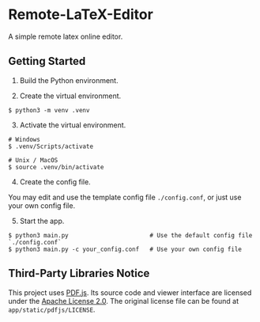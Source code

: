# Remote-LaTeX-Editor
A simple remote latex online editor.

## Getting Started

1. Build the Python environment.

2. Create the virtual environment.
```shell
$ python3 -m venv .venv
```

3. Activate the virtual environment.
```shell
# Windows
$ .venv/Scripts/activate

# Unix / MacOS
$ source .venv/bin/activate
```

4. Create the config file. 

You may edit and use the template config file `./config.conf`, 
or just use your own config file. 

5. Start the app.
```shell
$ python3 main.py                       # Use the default config file `./config.conf` 
$ python3 main.py -c your_config.conf   # Use your own config file
```

## Third-Party Libraries Notice

This project uses [PDF.js](https://github.com/mozilla/pdf.js). Its source code and viewer interface are licensed under the [Apache License 2.0](https://www.apache.org/licenses/LICENSE-2.0). The original license file can be found at `app/static/pdfjs/LICENSE`.
